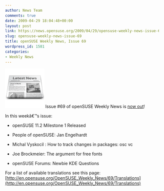 ```yaml
---
author: News Team
comments: true
date: 2009-04-29 18:04:48+00:00
layout: post
link: https://news.opensuse.org/2009/04/29/opensuse-weekly-news-issue-69/
slug: opensuse-weekly-news-issue-69
title: openSUSE Weekly News, Issue 69
wordpress_id: 1581
categories:
- Weekly News
---
```


![news](/wp-content/uploads/2007/11/knewsticker.png) Issue #69 of openSUSE Weekly News is [now out](http://en.opensuse.org/OpenSUSE_Weekly_News/69)!  
  

In this weekâ€™s issue:
 

  *   openSUSE 11.2 Milestone 1 Released

  *   People of openSUSE: Jan Engelhardt

  *   Michal Vyskocil : How to track changes in packages: osc vc

  *   Joe Brockmeier: The argument for free fonts

  *   openSUSE Forums: Newbie KDE Questions 




For a list of available translations see this page:
[http://en.opensuse.org/OpenSUSE_Weekly_News/69/Translations](http://en.opensuse.org/OpenSUSE_Weekly_News/69/Translations)
